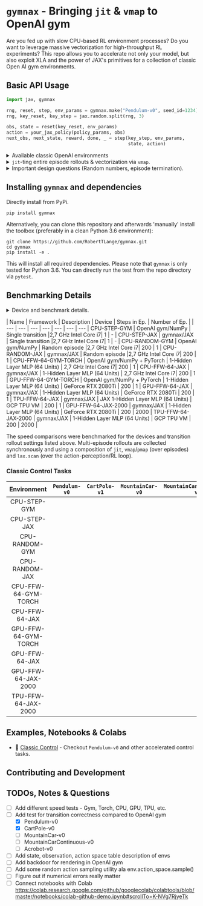 # `gymnax` - Bringing `jit` & `vmap` to OpenAI gym

Are you fed up with slow CPU-based RL environment processes? Do you want to leverage massive vectorization for high-throughput RL experiments? This repo allows you to accelerate not only your model, but also exploit XLA and the power of JAX's primitives for a collection of classic Open AI gym environments.

## Basic API Usage

```python
import jax, gymnax

rng, reset, step, env_params = gymnax.make("Pendulum-v0", seed_id=1234)
rng, key_reset, key_step = jax.random.split(rng, 3)

obs, state = reset(key_reset, env_params)
action = your_jax_policy(policy_params, obs)
next_obs, next_state, reward, done, _ = step(key_step, env_params,
                                             state, action)
```

<details><summary>
Available classic OpenAI environments

</summary>

| Environment Class | Environment Name | Implemented | Tested | Single Step Speed Gain (Estimate vs. OpenAI) |
| --- | --- | --- | --- | --- |
| Classic Control | Pendulum-v0 | :heavy_check_mark:  | :heavy_check_mark: |
| Classic Control | CartPole-v0 | :heavy_check_mark:  | :x: |
</details>

<details>
  <summary><code>jit</code>-ting entire episode rollouts & vectorization via <code>vmap</code>.
  </summary>

```python
def policy_step(state_input, tmp):
    """ lax.scan compatible step transition in JAX env. """
    rng, obs, state, policy_params, env_params = state_input
    rng, rng_input = jax.random.split(rng)
    action = your_jax_policy(policy_params, obs)
    next_o, next_s, reward, done, _ = step(rng_input, env_params,
                                           state, action)
    carry, y = [rng, next_o.squeeze(), next_s.squeeze(),
                policy_params, env_params], [reward]
    return carry, y


def policy_rollout(rng_input, policy_params, env_params, num_steps):
    """ Rollout a pendulum episode with lax.scan. """
    obs, state = reset(rng_input, env_params)
    scan_out1, scan_out2 = jax.lax.scan(policy_step,
                                        [rng_input, obs, state, policy_params, env_params],
                                        [jnp.zeros(num_steps)])
    return scan_out1, jnp.array(scan_out2)


# vmap across random keys used to initialize an episode
network_rollouts = jit(vmap(policy_rollout, in_axes=(0, None, None, None),
                            out_axes=0), static_argnums=(3))

rng, rng_input = jax.random.split(rng)
rollout_keys = jax.random.split(rng, num_episodes)
traces, rewards = network_rollouts(rollout_keys, network_params,
                                   env_params, num_env_steps)
```

</details>

<details>
  <summary>Important design questions (Random numbers, episode termination). </summary>

1. All random number/PRNGKey handling has to be done explicitly outside of the function calls.
2. Episode termination has to be handled outside of the simple transition call. This could for example be done using placeholder output in the scanned function.
3. The estimated speed gains may depend on hardware as well as your specific policy parametrization.

</details>

## Installing `gymnax` and dependencies

Directly install from PyPi.

```
pip install gymnax
```

Alternatively, you can clone this repository and afterwards 'manually' install the toolbox (preferably in a clean Python 3.6 environment):

```
git clone https://github.com/RobertTLange/gymnax.git
cd gymnax
pip install -e .
```

This will install all required dependencies. Please note that `gymnax` is only tested for Python 3.6. You can directly run the test from the repo directory via `pytest`.

## Benchmarking Details

<details> <summary>
  Device and benchmark details.

</summary>

| Name | Framework | Description | Device | Steps in Ep. | Number of Ep. |
| --- | --- | --- | --- | --- | --- |
| Classic Control | Pendulum-v0 | :heavy_check_mark:  | :heavy_check_mark: |
| Classic Control | CartPole-v0 | :heavy_check_mark:  | :heavy_check_mark: |
</details>


| Name | Framework | Description | Device | Steps in Ep. | Number of Ep. |
| --- | --- | --- | --- | --- | --- | --- |
CPU-STEP-GYM | OpenAI gym/NumPy | Single transition |2,7 GHz Intel Core i7| 1 | - |
CPU-STEP-JAX | gymnax/JAX | Single transition |2,7 GHz Intel Core i7| 1 | - |
CPU-RANDOM-GYM | OpenAI gym/NumPy | Random episode |2,7 GHz Intel Core i7| 200 | 1 |
CPU-RANDOM-JAX | gymnax/JAX | Random episode |2,7 GHz Intel Core i7| 200 | 1 |
CPU-FFW-64-GYM-TORCH | OpenAI gym/NumPy + PyTorch | 1-Hidden Layer MLP (64 Units) | 2,7 GHz Intel Core i7| 200 | 1 |
CPU-FFW-64-JAX | gymnax/JAX |  1-Hidden Layer MLP (64 Units) | 2,7 GHz Intel Core i7| 200 | 1 |
GPU-FFW-64-GYM-TORCH | OpenAI gym/NumPy + PyTorch | 1-Hidden Layer MLP (64 Units) | GeForce RTX 2080Ti | 200 | 1 |
GPU-FFW-64-JAX | gymnax/JAX |  1-Hidden Layer MLP (64 Units) | GeForce RTX 2080Ti | 200 | 1 |
TPU-FFW-64-JAX | gymnax/JAX | JAX 1-Hidden Layer MLP (64 Units) | GCP TPU VM | 200 | 1 |
GPU-FFW-64-JAX-2000 | gymnax/JAX | 1-Hidden Layer MLP (64 Units) | GeForce RTX 2080Ti | 200 | 2000 |
TPU-FFW-64-JAX-2000 | gymnax/JAX | 1-Hidden Layer MLP (64 Units) | GCP TPU VM | 200 | 2000 |

The speed comparisons were benchmarked for the devices and transition rollout settings listed above. Multi-episode rollouts are collected synchronously and using a composition of `jit`, `vmap`/`pmap` (over episodes) and `lax.scan` (over the action-perception/RL loop).

### Classic Control Tasks


| Environment | `Pendulum-v0` | `CartPole-v1` | `MountainCar-v0` | `MountainCarContinuous-v0` | `Acrobot-v1` |
|:---:|:---:|:---:| :---:| :---:| :---:|
CPU-STEP-GYM |  | |  |  |
CPU-STEP-JAX |  | |  |  |
CPU-RANDOM-GYM | | | |
CPU-RANDOM-JAX | | | | |
CPU-FFW-64-GYM-TORCH |  |
CPU-FFW-64-JAX |
GPU-FFW-64-GYM-TORCH |
GPU-FFW-64-JAX |
GPU-FFW-64-JAX-2000 |
TPU-FFW-64-JAX-2000 |



## Examples, Notebooks & Colabs
* :notebook: [Classic Control](examples/classic_control.ipynb) - Checkout `Pendulum-v0` and other accelerated control tasks.

## Contributing and Development


## TODOs, Notes & Questions
- [ ] Add different speed tests - Gym, Torch, CPU, GPU, TPU, etc.
- [ ] Add test for transition correctness compared to OpenAI gym
    - [x] Pendulum-v0
    - [x] CartPole-v0
    - [ ] MountainCar-v0
    - [ ] MountainCarContinuous-v0
    - [ ] Acrobot-v0
- [ ] Add state, observation, action space table description of envs
- [ ] Add backdoor for rendering in OpenAI gym
- [ ] Add some random action sampling utility ala env.action_space.sample()
- [ ] Figure out if numerical errors really matter
- [ ] Connect notebooks with Colab https://colab.research.google.com/github/googlecolab/colabtools/blob/master/notebooks/colab-github-demo.ipynb#scrollTo=K-NVg7RjyeTk
